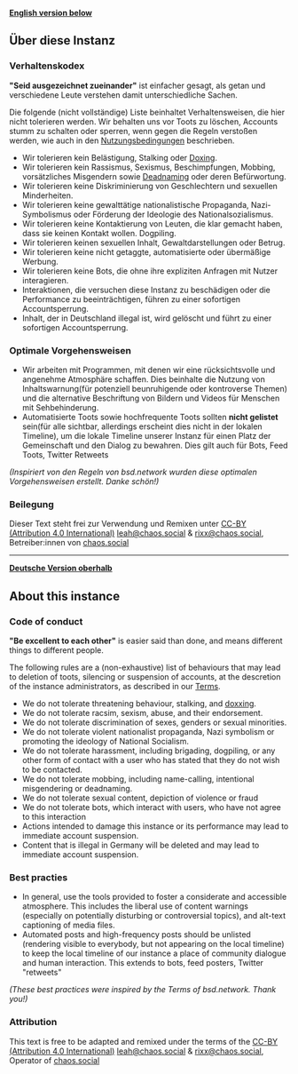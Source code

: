 **[English version below](https://osna.social/about/more#about-this-instance)**

## Über diese Instanz

### Verhaltenskodex

**"Seid ausgezeichnet zueinander"** ist einfacher gesagt, als getan und verschiedene Leute verstehen damit unterschiedliche Sachen.

Die folgende (nicht vollständige) Liste beinhaltet Verhaltensweisen, die hier nicht tolerieren werden. Wir behalten uns vor Toots zu löschen, Accounts stumm zu schalten oder sperren, wenn gegen die Regeln verstoßen werden, wie auch in den [Nutzungsbedingungen](https://osna.social/terms) beschrieben.

* Wir tolerieren kein Belästigung, Stalking oder [Doxing](https://de.wikipedia.org/wiki/Doxing).
* Wir tolerieren kein Rassismus, Sexismus, Beschimpfungen, Mobbing, vorsätzliches Misgendern sowie [Deadnaming](https://queer-lexikon.net/2019/12/23/deadname/) oder deren Befürwortung.
* Wir tolerieren keine Diskriminierung von Geschlechtern und sexuellen Minderheiten.
* Wir tolerieren keine gewalttätige nationalistische Propaganda, Nazi-Symbolismus oder Förderung der Ideologie des Nationalsozialismus.
* Wir tolerieren keine Kontaktierung von Leuten, die klar gemacht haben, dass sie keinen Kontakt wollen. Dogpiling.
* Wir tolerieren keinen sexuellen Inhalt, Gewaltdarstellungen oder Betrug.
* Wir tolerieren keine nicht getaggte, automatisierte oder übermäßige Werbung.
* Wir tolerieren keine Bots, die ohne ihre expliziten Anfragen mit Nutzer interagieren.
* Interaktionen, die versuchen diese Instanz zu beschädigen oder die Performance zu beeinträchtigen, führen zu einer sofortigen Accountsperrung.
* Inhalt, der in Deutschland illegal ist, wird gelöscht und führt zu einer sofortigen Accountsperrung.

### Optimale Vorgehensweisen

* Wir arbeiten mit Programmen, mit denen wir eine rücksichtsvolle und angenehme Atmosphäre schaffen. Dies beinhalte die Nutzung von Inhaltswarnung(für potenziell beunruhigende oder kontroverse Themen) und die alternative Beschriftung von Bildern und Videos für Menschen mit Sehbehinderung.
* Automatisierte Toots sowie hochfrequente Toots sollten **nicht gelistet** sein(für alle sichtbar, allerdings erscheint dies nicht in der lokalen Timeline), um die lokale Timeline unserer Instanz für einen Platz der Gemeinschaft und den Dialog zu bewahren. Dies gilt auch für Bots, Feed Toots, Twitter Retweets

*(Inspiriert von den Regeln von bsd.network wurden diese optimalen Vorgehensweisen erstellt. Danke schön!)*

### Beilegung

Dieser Text steht frei zur Verwendung und Remixen unter [CC-BY (Attribution 4.0 International)](https://creativecommons.org/licenses/by/4.0/) [leah@chaos.social](https://chaos.social/@leah) & [rixx@chaos.social](https://chaos.social/@rixx), Betreiber:innen von [chaos.social](https://chaos.social/)

---

**[Deutsche Version oberhalb](https://osna.social/about/more#über-diese-instanz)**

## About this instance

### Code of conduct

**"Be excellent to each other"** is easier said than done, and means different things to different people.

The following rules are a (non-exhaustive) list of behaviours that may lead to deletion of toots, silencing or suspension of accounts, at the descretion of the instance administrators, as described in our [Terms](https://osna.social/terms).

* We do not tolerate threatening behaviour, stalking, and [doxxing](https://en.wikipedia.org/wiki/Doxing).
* We do not tolerate racsim, sexism, abuse, and their endorsement.
* We do not tolerate discrimination of sexes, genders or sexual minorities.
* We do not tolerate violent nationalist propaganda, Nazi symbolism or promoting the ideology of National Socialism.
* We do not tolerate harassment, including brigading, dogpiling, or any other form of contact with a user who has stated that they do not wish to be contacted.
* We do not tolerate mobbing, including name-calling, intentional misgendering or deadnaming.
* We do not tolerate sexual content, depiction of violence or fraud
* We do not tolerate bots, which interact with users, who have not agree to this interaction
* Actions intended to damage this instance or its performance may lead to immediate account suspension.
* Content that is illegal in Germany will be deleted and may lead to immediate account suspension.

### Best practies

* In general, use the tools provided to foster a considerate and accessible atmosphere. This includes the liberal use of content warnings (especially on potentially disturbing or controversial topics), and alt-text captioning of media files.
* Automated posts and high-frequency posts should be unlisted (rendering visible to everybody, but not appearing on the local timeline) to keep the local timeline of our instance a place of community dialogue and human interaction. This extends to bots, feed posters, Twitter "retweets"

*(These best practices were inspired by the Terms of bsd.network. Thank you!)*

### Attribution

This text is free to be adapted and remixed under the terms of the [CC-BY (Attribution 4.0 International)](https://creativecommons.org/licenses/by/4.0/) [leah@chaos.social](https://chaos.social/@leah) & [rixx@chaos.social](https://chaos.social/@rixx), Operator of [chaos.social](https://chaos.social/)
